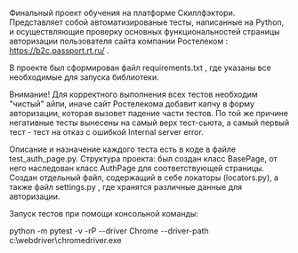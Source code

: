 Финальный проект обучения на платформе Скиллфэктори. Представляет собой автоматизированые тесты, написанные на Python, 
и осуществляющие проверку основных функциональностей страницы авторизации пользователя сайта компании Ростелеком : 
https://b2c.passport.rt.ru/ .

В проекте был сформирован файл requirements.txt , где указаны все необходимые для запуска библиотеки. 

Внимание! Для корректного выполнения всех тестов необходим "чистый" айпи, иначе сайт Ростелекома добавит капчу в форму 
авторизации, которая вызовет падение части тестов. По той же причине негативные тесты вынесены на самый верх тест-сьюта, 
а самый первый тест - тест на отказ с ошибкой Internal server error. 

Описание и назначение каждого теста есть в коде в файле test_auth_page.py.
Структура проекта: был создан класс BasePage, от него наследован класс AuthPage для соответствующей страницы. 
Создан отдельный файл, содержащий в себе локаторы (locators.py), а также файл settings.py , где хранятся различные 
данные для авторизации.

Запуск тестов при помощи консольной команды:

python -m pytest -v -rP --driver Chrome --driver-path c:\webdriver\chromedriver.exe
